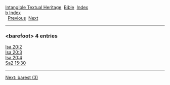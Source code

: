 [Intangible Textual Heritage](../../index)  [Bible](../index) 
[Index](index)   
[b Index](_b_)  
  [Previous](c01074)  [Next](c01076) 

------------------------------------------------------------------------

### &lt;barefoot&gt; 4 entries

[Isa 20:2](../kjv/isa020.htm#002)  
[Isa 20:3](../kjv/isa020.htm#003)  
[Isa 20:4](../kjv/isa020.htm#004)  
[Sa2 15:30](../kjv/sa2015.htm#030)  

------------------------------------------------------------------------

[Next: barest (3)](c01076)
